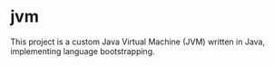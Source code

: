 # jvm
This project is a custom Java Virtual Machine (JVM) written in Java, implementing language bootstrapping.
